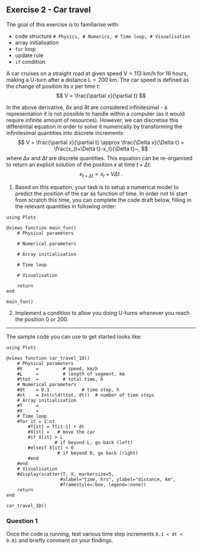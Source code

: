 <!--This file was generated, do not modify it.-->
## Exercise 2 - **Car travel**

The goal of this exercise is to familiarise with:
- code structure `# Physics, # Numerics, # Time loop, # Visualisation`
- array initialisation
- `for` loop
- update rule
- `if` condition

A car cruises on a straight road at given speed $\mathrm{V = 113}$ km/h for 16 hours, making a U-turn after a distance $\mathrm{L = 200}$ km. The car speed is defined as the change of position its $x$ per time $t$:
$$
V = \frac{\partial x}{\partial t}
$$

In the above derivative, $\partial x$ and $\partial t$ are considered infinitesimal - a representation it is not possible to handle within a computer (as it would require infinite amount of resources). However, we can discretise this differential equation in order to solve it numerically by transforming the infinitesimal quantities into discrete increments:
$$
V = \frac{\partial x}{\partial t} \approx \frac{\Delta x}{\Delta t} = \frac{x_{t+\Delta t}-x_t}{\Delta t}~,
$$
where $\Delta x$ and $\Delta t$ are discrete quantities. This equation can be re-organised to return an explicit solution of the position $x$ at time $t+\Delta t$:
$$
x_{t+\Delta t} = x_{t} + V \Delta t~.
$$

1. Based on this equation, your task is to setup a numerical model to predict the position of the car as function of time. In order not to start from scratch this time, you can complete the code draft below, filling in the relevant quantities in following order:

```julia:ex1
using Plots

@views function main_fun()
    # Physical parameters

    # Numerical parameters

    # Array initialisation

    # Time loop

    # Visualisation

    return
end

main_fun()
```

2. Implement a condition to allow you doing U-turns whenever you reach the position 0 or 200.

---

The sample code you can use to get started looks like:

```julia:ex2
using Plots

@views function car_travel_1D()
    # Physical parameters
    #V     =         # speed, km/h
    #L     =         # length of segment, km
    #ttot  =         # total time, h
    # Numerical parameters
    #dt    = 0.1            # time step, h
    #nt    = Int(cld(ttot, dt))  # number of time steps
    # Array initialisation
    #T     =
    #X     =
    # Time loop
    #for it = 2:nt
        #T[it] = T[it-1] + dt
        #X[it] =   # move the car
        #if X[it] > L
                  # if beyond L, go back (left)
        #elseif X[it] < 0
                   # if beyond 0, go back (right)
        #end
    #end
    # Visualisation
    #display(scatter(T, X, markersize=5,
                    #xlabel="time, hrs", ylabel="distance, km",
                    #framestyle=:box, legend=:none))
    return
end

car_travel_1D()
```

### Question 1

Once the code is running, test various time step increments `0.1 < dt < 0.01` and briefly comment on your findings.

